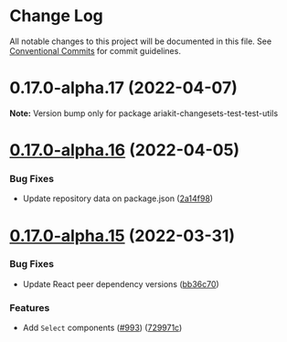 # Change Log

All notable changes to this project will be documented in this file.
See [Conventional Commits](https://conventionalcommits.org) for commit guidelines.

# 0.17.0-alpha.17 (2022-04-07)

**Note:** Version bump only for package ariakit-changesets-test-test-utils





# [0.17.0-alpha.16](https://github.com/ariakit-changesets-test/ariakit-changesets-test/compare/ariakit-changesets-test-test-utils@0.17.0-alpha.15...ariakit-changesets-test-test-utils@0.17.0-alpha.16) (2022-04-05)


### Bug Fixes

* Update repository data on package.json ([2a14f98](https://github.com/ariakit-changesets-test/ariakit-changesets-test/commit/2a14f98bf19d713dd145d4dfa2e5775f5469ce9c))





# [0.17.0-alpha.15](https://github.com/ariakit-changesets-test/ariakit-changesets-test/compare/ariakit-changesets-test-test-utils@0.17.0-alpha.14...ariakit-changesets-test-test-utils@0.17.0-alpha.15) (2022-03-31)


### Bug Fixes

* Update React peer dependency versions ([bb36c70](https://github.com/ariakit-changesets-test/ariakit-changesets-test/commit/bb36c709b4ec0444941f7b7ac60e311b55ccbe9d))


### Features

* Add `Select` components ([#993](https://github.com/ariakit-changesets-test/ariakit-changesets-test/issues/993)) ([729971c](https://github.com/ariakit-changesets-test/ariakit-changesets-test/commit/729971c1471e3ccd16ece63cae568357f3741704))
